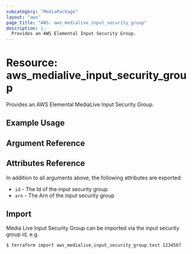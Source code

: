 ```yaml
---
subcategory: "MediaPackage"
layout: "aws"
page_title: "AWS: aws_medialive_input_security_group"
description: |-
  Provides an AWS Elemental Input Security Group.
---
```


# Resource: aws_medialive_input_security_group

Provides an AWS Elemental MediaLive Input Security Group.

## Example Usage


## Argument Reference

## Attributes Reference

In addition to all arguments above, the following attributes are exported:

* `id` - The Id of the input security group
* `arn` - The Arn of the input security group

## Import

Media Live Input Security Group can be imported via the input security group id, e.g.

```
$ terraform import aws_medialive_input_security_group.test 1234567
```
